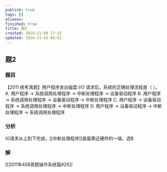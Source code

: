 ```yaml
---
publish: true
tags: []
aliases: 
finished: true
title: 题2
created: 2024-11-08 17:32
updated: 2024-11-16 06:52
---
```

## 题2
### 题目
【2011 统考真题】用户程序发出磁盘 I/O 请求后，系统的正确处理流程是（ ）。
A. 用户程序 $\rightarrow$ 系统调用处理程序 $\rightarrow$ 中断处理程序 $\rightarrow$ 设备驱动程序
B. 用户程序 $\rightarrow$ 系统调用处理程序 $\rightarrow$ 设备驱动程序 $\rightarrow$ 中断处理程序
C. 用户程序 $\rightarrow$ 设备驱动程序 $\rightarrow$ 系统调用处理程序 $\rightarrow$ 中断处理程序
D. 用户程序 $\rightarrow$ 设备驱动程序 $\rightarrow$ 中断处理程序 $\rightarrow$ 系统调用处理程序
### 分析
IO请求从上到下完成，[[中断处理程序]]是最靠近硬件的一端，选B
### 解
[[2011年408真题操作系统篇#26]]